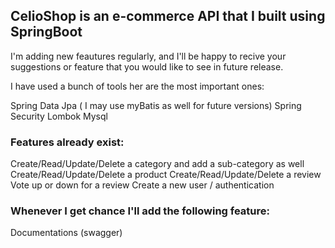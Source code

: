 <h2>CelioShop is an e-commerce API that I built using SpringBoot</h2>

I'm adding new feautures regularly, and I'll be happy to recive your suggestions or feature that you would like to see in future release.

I have used a bunch of tools her are the most important ones:

Spring Data Jpa ( I may use myBatis as well for future versions)
Spring Security
Lombok
Mysql


<h3>Features already exist:</h3>

Create/Read/Update/Delete a category and add a sub-category as well
Create/Read/Update/Delete a product 
Create/Read/Update/Delete a review
Vote up or down for a review
Create a new user / authentication


<h3>Whenever I get chance I'll add the following feature:</h3>

Documentations (swagger)
